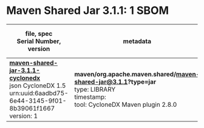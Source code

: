 Maven Shared Jar 3.1.1: 1 SBOM
=======

| file, spec<br>Serial Number, version| metadata | components<br>by type<br>- libs purl types |
| ----------------------------------- | -------- | ------------------------------------------ |
| **[maven-shared-jar-3.1.1-cyclonedx](maven/org.apache.maven.shared/maven-shared-jar/3.1.1/maven-shared-jar-3.1.1-cyclonedx.json)**<br>json CycloneDX 1.5<br>urn:uuid:6aadbd75-6e44-3145-9f01-8b39061f1667<br>version: 1 | **maven/org.apache.maven.shared/maven-shared-jar@3.1.1?type=jar**<br>type: LIBRARY<br>timestamp: <br>tool: CycloneDX Maven plugin 2.8.0 | 10<br>`library`: 10 <br>- `maven`: 10  |
